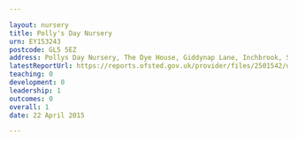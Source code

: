```yaml
---

layout: nursery
title: Polly's Day Nursery
urn: EY153243
postcode: GL5 5EZ
address: Pollys Day Nursery, The Dye House, Giddynap Lane, Inchbrook, STROUD, Gloucestershire, GL5 5EZ
latestReportUrl: https://reports.ofsted.gov.uk/provider/files/2501542/urn/EY153243.pdf
teaching: 0
development: 0
leadership: 1
outcomes: 0
overall: 1
date: 22 April 2015

---
```

